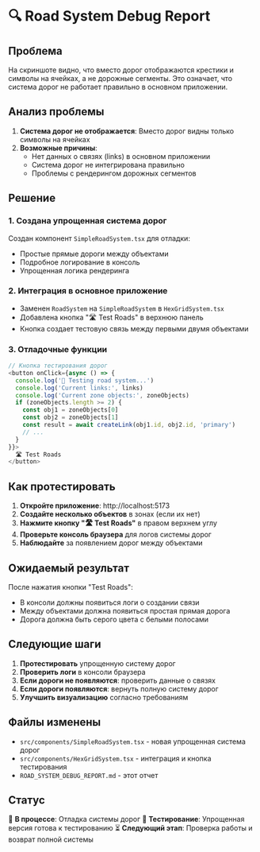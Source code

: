 # 🔍 Road System Debug Report

## Проблема

На скриншоте видно, что вместо дорог отображаются крестики и символы на ячейках, а не дорожные сегменты. Это означает, что система дорог не работает правильно в основном приложении.

## Анализ проблемы

1. **Система дорог не отображается**: Вместо дорог видны только символы на ячейках
2. **Возможные причины**:
   - Нет данных о связях (links) в основном приложении
   - Система дорог не интегрирована правильно
   - Проблемы с рендерингом дорожных сегментов

## Решение

### 1. Создана упрощенная система дорог

Создан компонент `SimpleRoadSystem.tsx` для отладки:
- Простые прямые дороги между объектами
- Подробное логирование в консоль
- Упрощенная логика рендеринга

### 2. Интеграция в основное приложение

- Заменен `RoadSystem` на `SimpleRoadSystem` в `HexGridSystem.tsx`
- Добавлена кнопка "🛣️ Test Roads" в верхнюю панель
- Кнопка создает тестовую связь между первыми двумя объектами

### 3. Отладочные функции

```typescript
// Кнопка тестирования дорог
<button onClick={async () => {
  console.log('🧪 Testing road system...')
  console.log('Current links:', links)
  console.log('Current zone objects:', zoneObjects)
  if (zoneObjects.length >= 2) {
    const obj1 = zoneObjects[0]
    const obj2 = zoneObjects[1]
    const result = await createLink(obj1.id, obj2.id, 'primary')
    // ...
  }
}}>
  🛣️ Test Roads
</button>
```

## Как протестировать

1. **Откройте приложение**: http://localhost:5173
2. **Создайте несколько объектов** в зонах (если их нет)
3. **Нажмите кнопку "🛣️ Test Roads"** в правом верхнем углу
4. **Проверьте консоль браузера** для логов системы дорог
5. **Наблюдайте** за появлением дорог между объектами

## Ожидаемый результат

После нажатия кнопки "Test Roads":
- В консоли должны появиться логи о создании связи
- Между объектами должна появиться простая прямая дорога
- Дорога должна быть серого цвета с белыми полосами

## Следующие шаги

1. **Протестировать** упрощенную систему дорог
2. **Проверить логи** в консоли браузера
3. **Если дороги не появляются**: проверить данные о связях
4. **Если дороги появляются**: вернуть полную систему дорог
5. **Улучшить визуализацию** согласно требованиям

## Файлы изменены

- `src/components/SimpleRoadSystem.tsx` - новая упрощенная система дорог
- `src/components/HexGridSystem.tsx` - интеграция и кнопка тестирования
- `ROAD_SYSTEM_DEBUG_REPORT.md` - этот отчет

## Статус

🔄 **В процессе**: Отладка системы дорог
🔄 **Тестирование**: Упрощенная версия готова к тестированию
⏳ **Следующий этап**: Проверка работы и возврат полной системы
